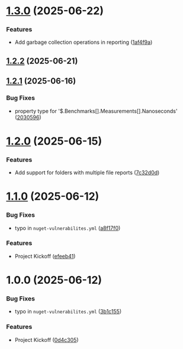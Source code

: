 # [1.3.0](https://github.com/TechNobre/PowerUtils.BenchmarkDotnet.Reporter/compare/v1.2.2...v1.3.0) (2025-06-22)


### Features

* Add garbage collection operations in reporting ([1af4f9a](https://github.com/TechNobre/PowerUtils.BenchmarkDotnet.Reporter/commit/1af4f9a12c63332e6cb5378ab43b0003f26976d6))

## [1.2.2](https://github.com/TechNobre/PowerUtils.BenchmarkDotnet.Reporter/compare/v1.2.1...v1.2.2) (2025-06-21)

## [1.2.1](https://github.com/TechNobre/PowerUtils.BenchmarkDotnet.Reporter/compare/v1.2.0...v1.2.1) (2025-06-16)


### Bug Fixes

* property type for '$.Benchmarks[].Measurements[].Nanoseconds' ([2030596](https://github.com/TechNobre/PowerUtils.BenchmarkDotnet.Reporter/commit/20305962d224c056e78092ea4a0edd3f6d23a6b6))

# [1.2.0](https://github.com/TechNobre/PowerUtils.BenchmarkDotnet.Reporter/compare/v1.1.0...v1.2.0) (2025-06-15)


### Features

* Add support for folders with multiple file reports ([7c32d0d](https://github.com/TechNobre/PowerUtils.BenchmarkDotnet.Reporter/commit/7c32d0d43f2b9fbb2e413f1e19b170f0785464d8))

# [1.1.0](https://github.com/TechNobre/PowerUtils.BenchmarkDotnet.Reporter/compare/v1.0.0...v1.1.0) (2025-06-12)


### Bug Fixes

* typo in `nuget-vulnerabilites.yml` ([a8f17f0](https://github.com/TechNobre/PowerUtils.BenchmarkDotnet.Reporter/commit/a8f17f0a4d826c34895b5f5fdefd715c2ad66fc5))


### Features

* Project Kickoff ([efeeb41](https://github.com/TechNobre/PowerUtils.BenchmarkDotnet.Reporter/commit/efeeb41fa2e64cf7c74ebea4d3ad55fefa69f685))

# 1.0.0 (2025-06-12)


### Bug Fixes

* typo in `nuget-vulnerabilites.yml` ([3b1c155](https://github.com/TechNobre/PowerUtils.BenchmarkDotnet.Reporter/commit/3b1c15582284452d55351db9380a815623aab9f2))


### Features

* Project Kickoff ([0d4c305](https://github.com/TechNobre/PowerUtils.BenchmarkDotnet.Reporter/commit/0d4c3056ed38888ffe881efb7613f3036551b6c5))
